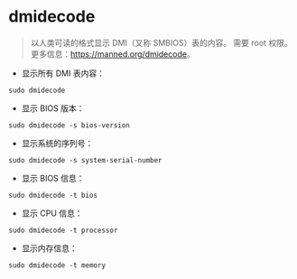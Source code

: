 # dmidecode

> 以人类可读的格式显示 DMI（又称 SMBIOS）表的内容。
> 需要 root 权限。
> 更多信息：<https://manned.org/dmidecode>。

- 显示所有 DMI 表内容：

`sudo dmidecode`

- 显示 BIOS 版本：

`sudo dmidecode -s bios-version`

- 显示系统的序列号：

`sudo dmidecode -s system-serial-number`

- 显示 BIOS 信息：

`sudo dmidecode -t bios`

- 显示 CPU 信息：

`sudo dmidecode -t processor`

- 显示内存信息：

`sudo dmidecode -t memory`